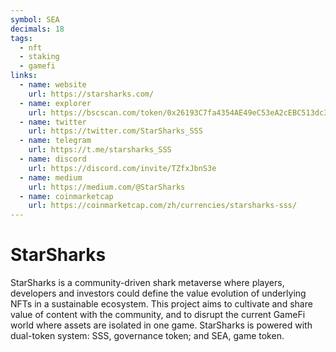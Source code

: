 ```yaml
---
symbol: SEA
decimals: 18
tags:
  - nft
  - staking
  - gamefi
links:
  - name: website
    url: https://starsharks.com/
  - name: explorer
    url: https://bscscan.com/token/0x26193C7fa4354AE49eC53eA2cEBC513dc39A10aa
  - name: twitter
    url: https://twitter.com/StarSharks_SSS
  - name: telegram
    url: https://t.me/starsharks_SSS
  - name: discord
    url: https://discord.com/invite/TZfxJbnS3e
  - name: medium
    url: https://medium.com/@StarSharks
  - name: coinmarketcap
    url: https://coinmarketcap.com/zh/currencies/starsharks-sss/
---
```


# StarSharks

StarSharks is a community-driven shark metaverse where players, developers and investors could define the value evolution of underlying NFTs in a sustainable ecosystem. This project aims to cultivate and share value of content with the community, and to disrupt the current GameFi world where assets are isolated in one game. StarSharks is powered with dual-token system: SSS, governance token; and SEA, game token.
